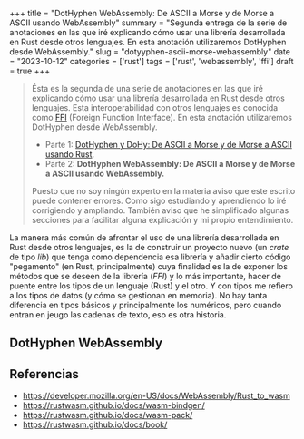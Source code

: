 +++
title = "DotHyphen WebAssembly: De ASCII a Morse y de Morse a ASCII usando WebAssembly"
summary = "Segunda entrega de la serie de anotaciones en las que iré explicando cómo usar una librería desarrollada en Rust desde otros lenguajes. En esta anotación utilizaremos DotHyphen desde WebAssembly."
slug = "dotyyphen-ascii-morse-webassembly"
date = "2023-10-12"
categories = ['rust']
tags = ['rust', 'webassembly', 'ffi']
draft = true
+++

> Ésta es la segunda de una serie de anotaciones en las que iré explicando cómo usar una librería desarrollada en Rust desde otros lenguajes. Esta interoperabilidad con otros lenguajes es conocida como [FFI](https://en.wikipedia.org/wiki/Foreign_function_interface) (Foreign Function Interface). En esta anotación utilizaremos DotHyphen desde WebAssembly.
>
> * Parte 1: [DotHyphen y DoHy: De ASCII a Morse y de Morse a ASCII usando Rust](https://anedonia.website/dotyyphen-dohy-ascii-morse-rust/).
> * Parte 2: __DotHyphen WebAssembly: De ASCII a Morse y de Morse a ASCII usando WebAssembly.__
>
> Puesto que no soy ningún experto en la materia aviso que este escrito puede contener errores. Como sigo estudiando y aprendiendo lo iré corrigiendo y ampliando. También aviso que he simplificado algunas secciones para facilitar alguna explicación y mi propio entendimiento.

La manera más común de afrontar el uso de una librería desarrollada en Rust desde otros lenguajes, es la de construir un proyecto nuevo (un _crate_ de tipo _lib_) que tenga como dependencia esa librería y añadir cierto código "pegamento" (en Rust, principalmente) cuya finalidad es la de exponer los métodos que se deseen de la librería (_FFI_) y lo más importante, hacer de puente entre los tipos de un lenguaje (Rust) y el otro. Y con tipos me refiero a los tipos de datos (y cómo se gestionan en memoria). No hay tanta diferencia en tipos básicos y principalmente los numéricos, pero cuando entran en jeugo las cadenas de texto, eso es otra historia.

## DotHyphen WebAssembly


## Referencias

* https://developer.mozilla.org/en-US/docs/WebAssembly/Rust_to_wasm
* https://rustwasm.github.io/docs/wasm-bindgen/
* https://rustwasm.github.io/docs/wasm-pack/
* https://rustwasm.github.io/docs/book/
